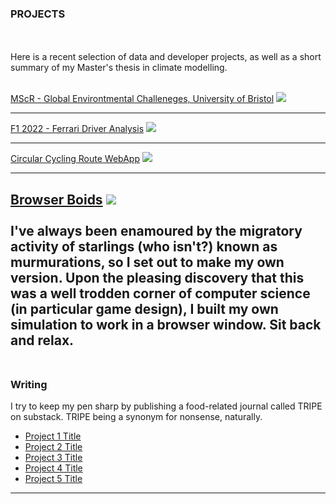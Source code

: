 ### PROJECTS

<br><br>
Here is a recent selection of data and developer projects, as well as a short summary of my Master's thesis in climate modelling.
<br><br>

[MScR - Global Environtmental Challeneges, University of Bristol](/sample_page)
<img src="images/dummy_thumbnail.jpg?raw=true"/>

---
[F1 2022 - Ferrari Driver Analysis](/pdf/sample_presentation.pdf)
<img src="images/dummy_thumbnail.jpg?raw=true"/>

---
[Circular Cycling Route WebApp](http://example.com/)
<img src="images/dummy_thumbnail.jpg?raw=true"/>

---
[Browser Boids](http://example.com/)
<img src="images/dummy_thumbnail.jpg?raw=true"/>
<br><br>
I've always been enamoured by the migratory activity of starlings (who isn't?) known as murmurations, so I set out to make my own version. Upon the pleasing discovery that this was a well trodden corner of computer science (in particular game design), I built my own simulation to work in a browser window. Sit back and relax.
<br><br>
---

### Writing

I try to keep my pen sharp by publishing a food-related journal called TRIPE on substack. TRIPE being a synonym for nonsense, naturally.

- [Project 1 Title](http://example.com/)
- [Project 2 Title](http://example.com/)
- [Project 3 Title](http://example.com/)
- [Project 4 Title](http://example.com/)
- [Project 5 Title](http://example.com/)

---

